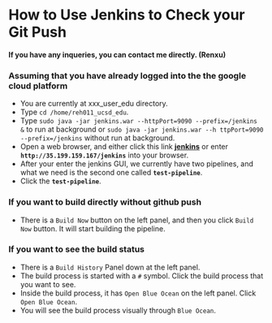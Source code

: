 # How to Use Jenkins to Check your Git Push
**If you have any inqueries, you can contact me directly. (Renxu)**
### Assuming that you have already logged into the the google cloud platform
* You are currently at xxx_user_edu directory.
* Type `cd /home/reh011_ucsd_edu`.
* Type `sudo java -jar jenkins.war --httpPort=9090 --prefix=/jenkins &` to run at background or `sudo java -jar jenkins.war --h
ttpPort=9090 --prefix=/jenkins` without run at background.
* Open a web browser, and either click this link **[jenkins][1]** or enter **`http://35.199.159.167/jenkins`** into your browser.
* After your enter the jenkins GUI, we currently have two pipelines, and what we need is the second one called **`test-pipeline`**.
* Click the **`test-pipeline`**.
### If you want to build directly without github push
* There is a `Build Now` button on the left panel, and then you click `Build Now` button. It will start building the pipeline.

### If you want to see the build status
* There is a `Build History` Panel down at the left panel. 
* The build process is started with a `#` symbol. Click the build process that you want to see.
* Inside the build process, it has `Open Blue Ocean` on the left panel. Click `Open Blue Ocean`.
* You will see the build process visually through `Blue Ocean`.

[1]: http://35.199.159.167/jenkins "jenkins"